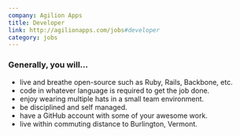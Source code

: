 ```yaml
---
company: Agilion Apps
title: Developer
link: http://agilionapps.com/jobs#developer
category: jobs
---
```


### Generally, you will...

- live and breathe open-source such as Ruby, Rails, Backbone, etc.
- code in whatever language is required to get the job done.
- enjoy wearing multiple hats in a small team environment.
- be disciplined and self managed.
- have a GitHub account with some of your awesome work.
- live within commuting distance to Burlington, Vermont.
